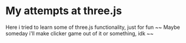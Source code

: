 # My attempts at three.js
Here i tried to learn some of three.js functionality, just for fun
~~ Maybe someday i'll make clicker game out of it or something, idk ~~
